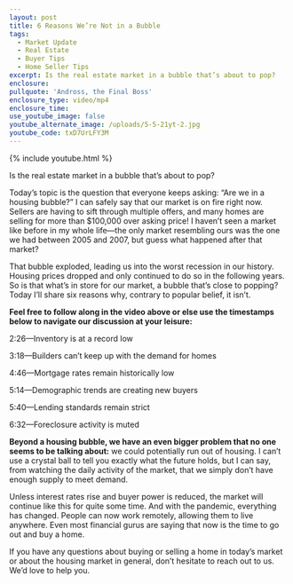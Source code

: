 ```yaml
---
layout: post
title: 6 Reasons We’re Not in a Bubble
tags:
  - Market Update
  - Real Estate
  - Buyer Tips
  - Home Seller Tips
excerpt: Is the real estate market in a bubble that’s about to pop?
enclosure:
pullquote: 'Andross, the Final Boss'
enclosure_type: video/mp4
enclosure_time:
use_youtube_image: false
youtube_alternate_image: /uploads/5-5-21yt-2.jpg
youtube_code: txD7UrLFY3M
---
```

{% include youtube.html %}

Is the real estate market in a bubble that’s about to pop?

Today’s topic is the question that everyone keeps asking: “Are we in a housing bubble?” I can safely say that our market is on fire right now. Sellers are having to sift through multiple offers, and many homes are selling for more than $100,000 over asking price\! I haven’t seen a market like before in my whole life—the only market resembling ours was the one we had between 2005 and 2007, but guess what happened after that market?&nbsp;

That bubble exploded, leading us into the worst recession in our history. Housing prices dropped and only continued to do so in the following years. So is that what’s in store for our market, a bubble that’s close to popping? Today I’ll share six reasons why, contrary to popular belief, it isn’t.

**Feel free to follow along in the video above or else use the timestamps below to navigate our discussion at your leisure:**

2:26—Inventory is at a record low

3:18—Builders can’t keep up with the demand for homes

4:46—Mortgage rates remain historically low

5:14—Demographic trends are creating new buyers

5:40—Lending standards remain strict

6:32—Foreclosure activity is muted

**Beyond a housing bubble, we have an even bigger problem that no one seems to be talking about:** we could potentially run out of housing. I can’t use a crystal ball to tell you exactly what the future holds, but I can say, from watching the daily activity of the market, that we simply don’t have enough supply to meet demand.&nbsp;

Unless interest rates rise and buyer power is reduced, the market will continue like this for quite some time. And with the pandemic, everything has changed. People can now work remotely, allowing them to live anywhere. Even most financial gurus are saying that now is the time to go out and buy a home.

If you have any questions about buying or selling a home in today’s market or about the housing market in general, don’t hesitate to reach out to us. We’d love to help you.
